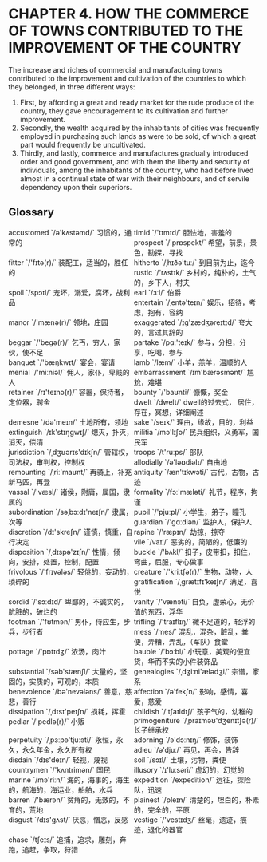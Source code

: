 # CHAPTER 4. HOW THE COMMERCE OF TOWNS CONTRIBUTED TO THE IMPROVEMENT OF THE COUNTRY



The increase and riches of commercial and manufacturing towns contributed to the improvement and cultivation of the countries to which they belonged, in three different ways:

1. First, by affording a great and ready market for the rude produce of the country, they gave encouragement to its cultivation and further improvement.
2. Secondly, the wealth acquired by the inhabitants of cities was frequently employed in purchasing such lands as were to be sold, of which a great part would frequently be uncultivated.
3. Thirdly, and lastly, commerce and manufactures gradually introduced order and good government, and with them the liberty and security of individuals, among the inhabitants of the country, who had before lived almost in a continual state of war with their neighbours, and of servile dependency upon their superiors.



## Glossary

<div style="width: 50%; float:left;">accustomed `/ə'kʌstəmd/` 习惯的，通常的</div>
<div style="width: 50%; float:left;">timid `/'tɪmɪd/` 胆怯地，害羞的</div>
<div style="width: 50%; float:left;">prospect `/'prɒspekt/` 希望，前景，景色，勘探，寻找</div>
<div style="width: 50%; float:left;">fitter `/'fɪtə(r)/` 装配工，适当的，胜任的</div>
<div style="width: 50%; float:left;">hitherto `/ˌhɪðə'tuː/` 到目前为止，迄今</div>
<div style="width: 50%; float:left;">rustic `/'rʌstɪk/` 乡村的，纯朴的，土气的，乡下人，村夫</div>
<div style="width: 50%; float:left;">spoil `/spɔɪl/` 宠坏，溺爱，腐坏，战利品</div>
<div style="width: 50%; float:left;">earl `/ɜːl/` 伯爵</div>
<div style="width: 50%; float:left;">entertain `/ˌentə'teɪn/` 娱乐，招待，考虑，抱有，容纳</div>
<div style="width: 50%; float:left;">manor `/'mænə(r)/` 领地，庄园</div>
<div style="width: 50%; float:left;">exaggerated `/ɪɡ'zædʒəreɪtɪd/` 夸大的，言过其辞的</div>
<div style="width: 50%; float:left;">beggar `/'beɡə(r)/` 乞丐，穷人，家伙，使不足</div>
<div style="width: 50%; float:left;">partake `/pɑː'teɪk/` 参与，分担，分享，吃喝，参与</div>
<div style="width: 50%; float:left;">banquet `/'bæŋkwɪt/` 宴会，宴请</div>
<div style="width: 50%; float:left;">lamb `/læm/` 小羊，羔羊，温顺的人</div>
<div style="width: 50%; float:left;">menial `/'miːniəl/` 佣人，家仆，卑贱的人</div>
<div style="width: 50%; float:left;">embarrassment `/ɪm'bærəsmənt/` 尴尬，难堪</div>
<div style="width: 50%; float:left;">retainer `/rɪ'teɪnə(r)/` 容器，保持者，定位器，聘金</div>
<div style="width: 50%; float:left;">bounty `/'baʊnti/` 慷慨，奖金</div>
<div style="width: 50%; float:left;">dwelt `/dwelt/` dwell的过去式， 居住，存在，冥想，详细阐述</div>
<div style="width: 50%; float:left;">demesne `/də'meɪn/` 土地所有，领地</div>
<div style="width: 50%; float:left;">sake `/seɪk/` 理由，缘故，目的，利益</div>
<div style="width: 50%; float:left;">extinguish `/ɪk'stɪŋɡwɪʃ/` 熄灭，扑灭，消灭，偿清</div>
<div style="width: 50%; float:left;">militia `/mə'lɪʃə/` 民兵组织，义勇军，国民军</div>
<div style="width: 50%; float:left;">jurisdiction `/ˌdʒʊərɪs'dɪkʃn/` 管辖权，司法权，审判权，控制权</div>
<div style="width: 50%; float:left;">troops `/t'ruːps/` 部队</div>
<div style="width: 50%; float:left;">allodially `/ə'ləʊdiəlɪ/` 自由地</div>
<div style="width: 50%; float:left;">remounting `/ˌriː'maʊnt/` 再骑上，补充新马匹，再登</div>
<div style="width: 50%; float:left;">antiquity `/æn'tɪkwəti/` 古代，古物，古迹</div>
<div style="width: 50%; float:left;">vassal `/'væsl/` 诸侯，附庸，属国，隶属的</div>
<div style="width: 50%; float:left;">formality `/fɔː'mæləti/` 礼节，程序，拘谨</div>
<div style="width: 50%; float:left;">subordination `/səˌbɔːdɪ'neɪʃn/` 隶属，次等</div>
<div style="width: 50%; float:left;">pupil `/'pjuːpl/` 小学生，弟子，瞳孔</div>
<div style="width: 50%; float:left;">guardian `/'ɡɑːdiən/` 监护人，保护人</div>
<div style="width: 50%; float:left;">discretion `/dɪ'skreʃn/` 谨慎，慎重，自行决定</div>
<div style="width: 50%; float:left;">rapine `/'ræpɪn/` 劫掠，掠夺</div>
<div style="width: 50%; float:left;">vile `/vaɪl/` 恶劣的，简陋的，低廉的</div>
<div style="width: 50%; float:left;">disposition `/ˌdɪspə'zɪʃn/` 性情，倾向，安排，处置，控制，配置</div>
<div style="width: 50%; float:left;">buckle `/'bʌkl/` 扣子，皮带扣，扣住，弯曲，屈服，专心做事</div>
<div style="width: 50%; float:left;">frivolous `/'frɪvələs/` 轻佻的，妄动的，琐碎的</div>
<div style="width: 50%; float:left;">creature `/'kriːtʃə(r)/` 生物，动物，人</div>
<div style="width: 50%; float:left;">gratification `/ˌɡrætɪfɪ'keɪʃn/` 满足，喜悦</div>
<div style="width: 50%; float:left;">sordid `/'sɔːdɪd/` 卑鄙的，不诚实的，肮脏的，破烂的</div>
<div style="width: 50%; float:left;">vanity `/'vænəti/` 自负，虚荣心，无价值的东西，浮华</div>
<div style="width: 50%; float:left;">footman `/'fʊtmən/` 男仆，侍应生，步兵，步行者</div>
<div style="width: 50%; float:left;">trifling `/'traɪflɪŋ/` 微不足道的，轻浮的</div>
<div style="width: 50%; float:left;">mess `/mes/` 混乱，混杂，脏乱，粪便，弄糟，弄乱，（军队）食堂</div>
<div style="width: 50%; float:left;">pottage `/'pɒtɪdʒ/` 浓汤，肉汁</div>
<div style="width: 50%; float:left;">bauble `/'bɔːbl/` 小玩意，美观的便宜货，华而不实的小件装饰品</div>
<div style="width: 50%; float:left;">substantial `/səb'stænʃl/` 大量的，坚固的，实质的，可观的，本质</div>
<div style="width: 50%; float:left;">genealogies `/ˌdʒiːni'ælədʒi/` 宗谱，家系</div>
<div style="width: 50%; float:left;">benevolence `/bə'nevələns/` 善意，慈悲，善行</div>
<div style="width: 50%; float:left;">affection `/ə'fekʃn/` 影响，感情，喜爱，慈爱</div>
<div style="width: 50%; float:left;">dissipation `/ˌdɪsɪ'peɪʃn/` 损耗，挥霍</div>
<div style="width: 50%; float:left;">childish `/'tʃaɪldɪʃ/` 孩子气的，幼稚的</div>
<div style="width: 50%; float:left;">pedlar `/'pedlə(r)/` 小贩</div>
<div style="width: 50%; float:left;">primogeniture `/ˌpraɪməʊ'dʒenɪtʃə(r)/` 长子继承权</div>
<div style="width: 50%; float:left;">perpetuity `/ˌpɜːpə'tjuːəti/` 永恒，永久，永久年金，永久所有权</div>
<div style="width: 50%; float:left;">adorning `/ə'dɔːnɪŋ/` 修饰，装饰</div>
<div style="width: 50%; float:left;">adieu `/ə'djuː/` 再见，再会，告辞</div>
<div style="width: 50%; float:left;">disdain `/dɪs'deɪn/` 轻视，蔑视</div>
<div style="width: 50%; float:left;">soil `/sɔɪl/` 土壤，污物，粪便</div>
<div style="width: 50%; float:left;">countrymen `/'kʌntrimən/` 国民</div>
<div style="width: 50%; float:left;">illusory `/ɪ'luːsəri/` 虚幻的，幻觉的</div>
<div style="width: 50%; float:left;">marine `/mə'riːn/` 海的，海事的，海生的，航海的，海运业，船舶，水兵</div>
<div style="width: 50%; float:left;">expedition `/expedition/` 远征，探险队，迅速</div>
<div style="width: 50%; float:left;">barren `/'bærən/` 贫瘠的，无效的，不育的，荒地</div>
<div style="width: 50%; float:left;">plainest `/pleɪn/` 清楚的，坦白的，朴素的，完全的，平原</div>
<div style="width: 50%; float:left;">disgust `/dɪs'ɡʌst/` 厌恶，憎恶，反感</div>
<div style="width: 50%; float:left;">vestige `/'vestɪdʒ/` 丝毫，遗迹，痕迹，退化的器官</div>
<div style="width: 50%; float:left;">chase `/tʃeɪs/` 追捕，追求，雕刻，奔跑，追赶，争取，狩猎</div>